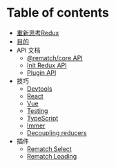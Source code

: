# Table of contents

* [重新思考Redux](README.md)
* [目的](mu-de.md)
* API 文档
  * [@rematch/core API](api-wen-dang/rematch-core-api.md)
  * [Init Redux API](api-wen-dang/init-redux-api.md)
  * [Plugin API](api-wen-dang/plugin-api.md)
* 技巧
  * [Devtools](ji-qiao/untitled.md)
  * [React](ji-qiao/react.md)
  * [Vue](ji-qiao/vue.md)
  * [Testing](ji-qiao/testing.md)
  * [TypeScript](ji-qiao/typescript.md)
  * [Immer](ji-qiao/immer.md)
  * [Decoupling reducers](ji-qiao/untitled-1.md)
* 插件
  * [Rematch Select](cha-jian/untitled.md)
  * [Rematch Loading](cha-jian/rematch-loading.md)

